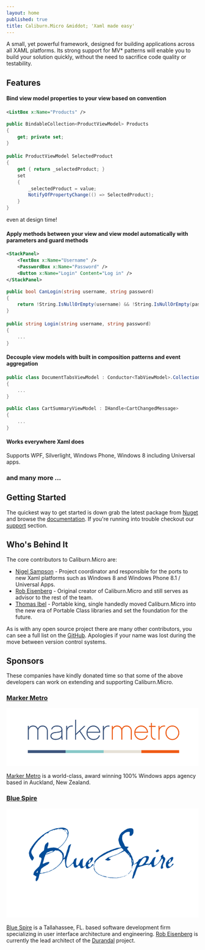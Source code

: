 ```yaml
---
layout: home
published: true
title: Caliburn.Micro &middot; 'Xaml made easy'
---
```


A small, yet powerful framework, designed for building applications across all XAML platforms. Its strong support for MV* patterns will enable you to build your solution quickly, without the need to sacrifice code quality or testability.

## Features

#### Bind view model properties to your view based on convention

``` xml
<ListBox x:Name="Products" />
``` 

``` csharp
public BindableCollection<ProductViewModel> Products
{
    get; private set; 
}

public ProductViewModel SelectedProduct
{
    get { return _selectedProduct; }
    set
    {
        _selectedProduct = value;
        NotifyOfPropertyChange(() => SelectedProduct);
    }
}
```

even at design time!

#### Apply methods between your view and view model automatically with parameters and guard methods

``` xml
<StackPanel>
    <TextBox x:Name="Username" />
    <PasswordBox x:Name="Password" />
    <Button x:Name="Login" Content="Log in" />
</StackPanel>
```

``` csharp
public bool CanLogin(string username, string password)
{
    return !String.IsNullOrEmpty(username) && !String.IsNullOrEmpty(password);
}

public string Login(string username, string password)
{
    ...
}
```

#### Decouple view models with built in composition patterns and event aggregation 
``` csharp
public class DocumentTabsViewModel : Conductor<TabViewModel>.Collection.OneActive
{
	...
}
```

``` csharp
public class CartSummaryViewModel : IHandle<CartChangedMessage>
{
	...
}
```

#### Works everywhere Xaml does
Supports WPF, Silverlight, Windows Phone, Windows 8 including Universal apps.

### and many more ...

## Getting Started
The quickest way to get started is down grab the latest package from [Nuget][nuget] and browse the [documentation][docs]. If you're running into trouble checkout our [support][support] section.


## Who's Behind It
The core contributors to Caliburn.Micro are:

 - [Nigel Sampson][nigel] - Project coordinator and responsible for the ports to new Xaml platforms such as Windows 8 and Windows Phone 8.1 / Universal Apps.
 - [Rob Eisenberg][rob] - Original creator of Caliburn.Micro and still serves as advisor to the rest of the team.
 - [Thomas Ibel][thomas] - Portable king, single handedly moved Caliburn.Micro into the new era of Portable Class libraries and set the foundation for the future.

As is with any open source project there are many other contributors, you can see a full list on the [GitHub][contributors]. Apologies if your name was lost during the move between version control systems.

## Sponsors
These companies have kindly donated time so that some of the above developers can work on extending and supporting Caliburn.Micro.

### [Marker Metro][mm]
[![Marker Metro](/public/images/marker-metro.png)][mm]

[Marker Metro][mm] is a world-class, award winning 100% Windows apps agency based in Auckland, New Zealand.

### [Blue Spire][bs]
[![Blue Spire](/public/images/blue-spire.png)][bs]

[Blue Spire][bs] is a Tallahassee, FL. based software development firm specializing in user interface architecture and engineering. [Rob Eisenberg][rob] is currently the lead architect of the [Durandal][durandal] project.


[nuget]: http://www.nuget.org/packages/Caliburn.Micro
[docs]: /documentation
[support]: /support
[getting-started]: /documentation/getting-started
[rob]: http://robeisenberg.com
[bs]: http://www.bluespire.com
[nigel]: http://compiledexperience.com
[mm]: http://markermetro.com
[thomas]: https://twitter.com/thomasibel
[contributors]: https://github.com/Caliburn-Micro/Caliburn.Micro/graphs/contributors
[durandal]: http://durandaljs.com/